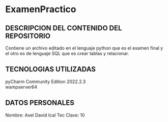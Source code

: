 # ExamenPractico
## DESCRIPCION DEL CONTENIDO DEL REPOSITORIO
Contiene un archivo editado en el lenguaje python que es el examen final
 y el otro es de lenguaje SQL que es crear tablas y relacionar. 
## TECNOLOGIAS UTILIZADAS
pyCharm Community Edition 2022.2.3 <br>
wampserver64
## DATOS PERSONALES
Nombre: Axel David Ical Tec
Clave: 10